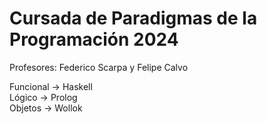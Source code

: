 # Cursada de Paradigmas de la Programación 2024 
Profesores: Federico Scarpa y Felipe Calvo 

Funcional -> Haskell    
Lógico -> Prolog    
Objetos -> Wollok    
